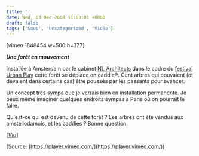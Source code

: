 ```yaml
---
title: ''
date: Wed, 03 Dec 2008 11:03:01 +0000
draft: false
tags: ['Soup', 'Uncategorized', 'Vidéo']
---
```


\[vimeo 1848454 w=500 h=377\]

**_Une forêt en mouvement_**

Installée à Amsterdam par le cabinet [NL Architects](http://www.nlarchitects.nl/) dans le cadre du [festival Urban Play](http://www.urbanplay.org/) cette forêt se déplace en caddie®. Cent arbres qui pouvaient (et devaient dans certains cas) être poussés par les passants pour avancer.

Un concept très sympa que je verrais bien en installation permanente. Je peux même imaginer quelques endroits sympas à Paris où on pourrait le faire.

Qu'est-ce qui est devenu de cette forêt ? Les arbres ont été vendus aux amstellodamois, et les caddies ? Bonne question.

\[[_Via_](http://www.etre.com/blog/2008/12/the_moving_forest/)\]

(Source: [https://player.vimeo.com/](https://player.vimeo.com/))